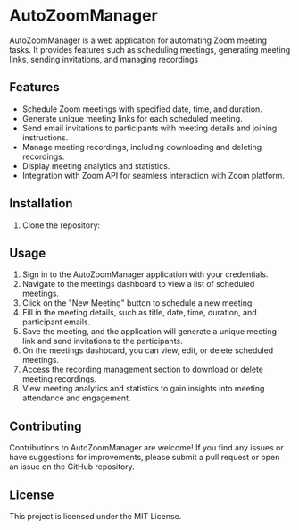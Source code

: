 # AutoZoomManager

  AutoZoomManager is a web application for automating Zoom meeting tasks. It provides features such as scheduling meetings, generating meeting links, sending invitations, and managing recordings

## Features

  - Schedule Zoom meetings with specified date, time, and duration.
  - Generate unique meeting links for each scheduled meeting.
  - Send email invitations to participants with meeting details and joining instructions.
  - Manage meeting recordings, including downloading and deleting recordings.
  - Display meeting analytics and statistics.
  - Integration with Zoom API for seamless interaction with Zoom platform.

## Installation
  
  1. Clone the repository:

## Usage
  
  1. Sign in to the AutoZoomManager application with your credentials.
  2. Navigate to the meetings dashboard to view a list of scheduled meetings.
  3. Click on the "New Meeting" button to schedule a new meeting.
  4. Fill in the meeting details, such as title, date, time, duration, and participant emails.
  5. Save the meeting, and the application will generate a unique meeting link and send invitations to the participants.
  6. On the meetings dashboard, you can view, edit, or delete scheduled meetings.
  7. Access the recording management section to download or delete meeting recordings.
  8. View meeting analytics and statistics to gain insights into meeting attendance and engagement.

## Contributing

  Contributions to AutoZoomManager are welcome! If you find any issues or have suggestions for improvements, please submit a pull request or open an issue on the GitHub repository.


## License

  This project is licensed under the MIT License.

